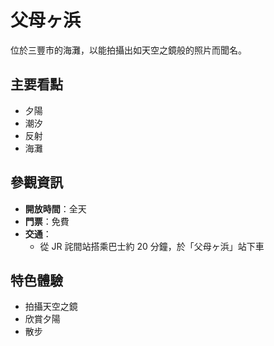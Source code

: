 # 父母ヶ浜

位於三豐市的海灘，以能拍攝出如天空之鏡般的照片而聞名。

## 主要看點

- 夕陽
- 潮汐
- 反射
- 海灘

## 參觀資訊

- **開放時間**：全天
- **門票**：免費
- **交通**：
  - 從 JR 詫間站搭乘巴士約 20 分鐘，於「父母ヶ浜」站下車

## 特色體驗

- 拍攝天空之鏡
- 欣賞夕陽
- 散步
